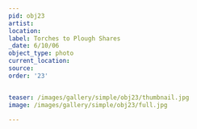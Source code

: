 ```yaml
---
pid: obj23
artist: 
location: 
label: Torches to Plough Shares
_date: 6/10/06
object_type: photo
current_location: 
source: 
order: '23'


teaser: /images/gallery/simple/obj23/thumbnail.jpg
image: /images/gallery/simple/obj23/full.jpg
 
---
```

